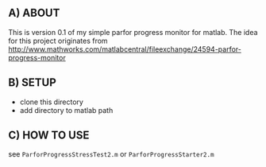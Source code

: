 ## A) ABOUT

This is version 0.1 of my simple parfor progress monitor for matlab. The idea 
for this project originates from http://www.mathworks.com/matlabcentral/fileexchange/24594-parfor-progress-monitor

## B) SETUP

* clone this directory 
* add directory to matlab path

## C) HOW TO USE

see `ParforProgressStressTest2.m` or `ParforProgressStarter2.m`

